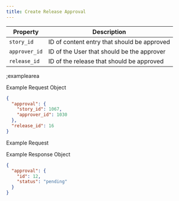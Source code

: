 ```yaml
---
title: Create Release Approval
---
```


| Property | Description |
|---|---|
| `story_id` | ID of content entry that should be approved |
| `approver_id` | ID of the User that should be the approver |
| `release_id` | ID of the release that should be approved |

;examplearea

Example Request Object

```json
{
  "approval": {
    "story_id": 1067,
    "approver_id": 1030
  },
  "release_id": 16
}
```

Example Request

<RequestExample url="https://mapi.storyblok.com/v1/spaces/606/approvals/" httpMethod="POST" :requestObject='{"approval": {"story_id": 1066,"approver_id": 1028}, "release_id": 16}'></RequestExample>

Example Response Object

```json
{
  "approval": {
    "id": 12,
    "status": "pending"
  }
}
```
